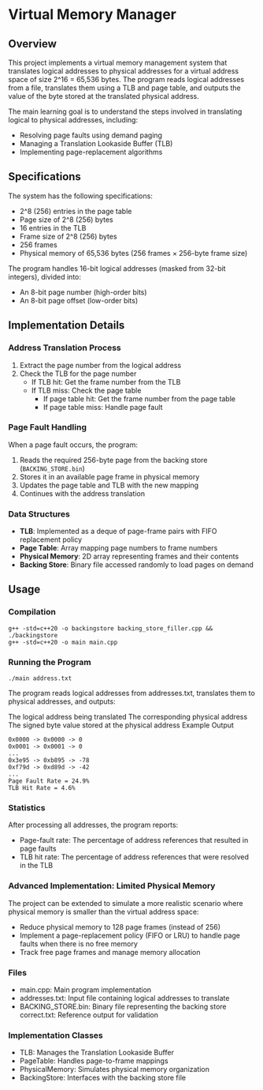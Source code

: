 # Virtual Memory Manager

## Overview

This project implements a virtual memory management system that translates logical addresses to physical addresses for a virtual address space of size 2^16 = 65,536 bytes. The program reads logical addresses from a file, translates them using a TLB and page table, and outputs the value of the byte stored at the translated physical address.

The main learning goal is to understand the steps involved in translating logical to physical addresses, including:
- Resolving page faults using demand paging
- Managing a Translation Lookaside Buffer (TLB)
- Implementing page-replacement algorithms

## Specifications

The system has the following specifications:
- 2^8 (256) entries in the page table
- Page size of 2^8 (256) bytes
- 16 entries in the TLB
- Frame size of 2^8 (256) bytes
- 256 frames
- Physical memory of 65,536 bytes (256 frames × 256-byte frame size)

The program handles 16-bit logical addresses (masked from 32-bit integers), divided into:
- An 8-bit page number (high-order bits)
- An 8-bit page offset (low-order bits)

## Implementation Details

### Address Translation Process

1. Extract the page number from the logical address
2. Check the TLB for the page number
    - If TLB hit: Get the frame number from the TLB
    - If TLB miss: Check the page table
        - If page table hit: Get the frame number from the page table
        - If page table miss: Handle page fault

### Page Fault Handling

When a page fault occurs, the program:
1. Reads the required 256-byte page from the backing store (`BACKING_STORE.bin`)
2. Stores it in an available page frame in physical memory
3. Updates the page table and TLB with the new mapping
4. Continues with the address translation

### Data Structures

- **TLB**: Implemented as a deque of page-frame pairs with FIFO replacement policy
- **Page Table**: Array mapping page numbers to frame numbers
- **Physical Memory**: 2D array representing frames and their contents
- **Backing Store**: Binary file accessed randomly to load pages on demand

## Usage

### Compilation

```shell
g++ -std=c++20 -o backingstore backing_store_filler.cpp && ./backingstore
g++ -std=c++20 -o main main.cpp
```

### Running the Program
```shell
./main address.txt
```

The program reads logical addresses from addresses.txt, translates them to physical addresses, and outputs:

The logical address being translated
The corresponding physical address
The signed byte value stored at the physical address
Example Output

```text
0x0000 -> 0x0000 -> 0
0x0001 -> 0x0001 -> 0
...
0x3e95 -> 0xb895 -> -78
0xf79d -> 0xd89d -> -42
...
Page Fault Rate = 24.9%
TLB Hit Rate = 4.6%
```

### Statistics
After processing all addresses, the program reports:

-  Page-fault rate: The percentage of address references that resulted in page faults
-  TLB hit rate: The percentage of address references that were resolved in the TLB


### Advanced Implementation: Limited Physical Memory
The project can be extended to simulate a more realistic scenario where physical memory is smaller than the virtual address space:

-  Reduce physical memory to 128 page frames (instead of 256)
-  Implement a page-replacement policy (FIFO or LRU) to handle page faults when there is no free memory 
-  Track free page frames and manage memory allocation

### Files
-  main.cpp: Main program implementation
-  addresses.txt: Input file containing logical addresses to translate
-  BACKING_STORE.bin: Binary file representing the backing store
correct.txt: Reference output for validation

### Implementation Classes
-  TLB: Manages the Translation Lookaside Buffer
-  PageTable: Handles page-to-frame mappings
-  PhysicalMemory: Simulates physical memory organization
-  BackingStore: Interfaces with the backing store file
